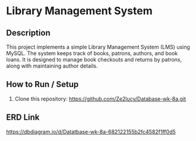 # Library Management System

## Description

This project implements a simple Library Management System (LMS) using MySQL. The system keeps track of books, patrons, authors, and book loans. It is designed to manage book checkouts and returns by patrons, along with maintaining author details.

## How to Run / Setup

1. Clone this repository: https://github.com/Ze2lucy/Database-wk-8a.git

## ERD Link

https://dbdiagram.io/d/Datatbase-wk-8a-682122155b2fc4582f1ff0d5
